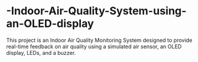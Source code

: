 # -Indoor-Air-Quality-System-using-an-OLED-display
This project is an Indoor Air Quality Monitoring System designed to provide real-time feedback on air quality using a simulated air sensor, an OLED display, LEDs, and a buzzer. 
